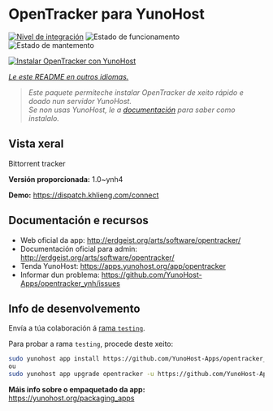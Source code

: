 <!--
NOTA: Este README foi creado automáticamente por <https://github.com/YunoHost/apps/tree/master/tools/readme_generator>
NON debe editarse manualmente.
-->

# OpenTracker para YunoHost

[![Nivel de integración](https://apps.yunohost.org/badge/integration/opentracker)](https://ci-apps.yunohost.org/ci/apps/opentracker/)
![Estado de funcionamento](https://apps.yunohost.org/badge/state/opentracker)
![Estado de mantemento](https://apps.yunohost.org/badge/maintained/opentracker)

[![Instalar OpenTracker con YunoHost](https://install-app.yunohost.org/install-with-yunohost.svg)](https://install-app.yunohost.org/?app=opentracker)

*[Le este README en outros idiomas.](./ALL_README.md)*

> *Este paquete permíteche instalar OpenTracker de xeito rápido e doado nun servidor YunoHost.*  
> *Se non usas YunoHost, le a [documentación](https://yunohost.org/install) para saber como instalalo.*

## Vista xeral

Bittorrent tracker

**Versión proporcionada:** 1.0~ynh4

**Demo:** <https://dispatch.khlieng.com/connect>
## Documentación e recursos

- Web oficial da app: <http://erdgeist.org/arts/software/opentracker/>
- Documentación oficial para admin: <http://erdgeist.org/arts/software/opentracker/>
- Tenda YunoHost: <https://apps.yunohost.org/app/opentracker>
- Informar dun problema: <https://github.com/YunoHost-Apps/opentracker_ynh/issues>

## Info de desenvolvemento

Envía a túa colaboración á [rama `testing`](https://github.com/YunoHost-Apps/opentracker_ynh/tree/testing).

Para probar a rama `testing`, procede deste xeito:

```bash
sudo yunohost app install https://github.com/YunoHost-Apps/opentracker_ynh/tree/testing --debug
ou
sudo yunohost app upgrade opentracker -u https://github.com/YunoHost-Apps/opentracker_ynh/tree/testing --debug
```

**Máis info sobre o empaquetado da app:** <https://yunohost.org/packaging_apps>
